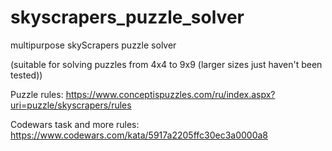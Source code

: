 # skyscrapers_puzzle_solver
multipurpose skyScrapers puzzle solver

(suitable for solving puzzles from 4x4 to 9x9 (larger sizes just haven't been tested))


Puzzle rules:
https://www.conceptispuzzles.com/ru/index.aspx?uri=puzzle/skyscrapers/rules

Codewars task and more rules: 
https://www.codewars.com/kata/5917a2205ffc30ec3a0000a8
